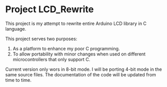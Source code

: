 # Project LCD_Rewrite

This project is my attempt to rewrite entire Arduino LCD library in C language.

This project serves two purposes:
  1. As a platform to enhance my poor C programming.
  2. To allow portability with minor changes when used on different microcontrollers that only support C.
  
Current version only wors in 8-bit mode. I will be porting 4-bit mode in the same source files. The documentation of the code will be updated from time to time.

